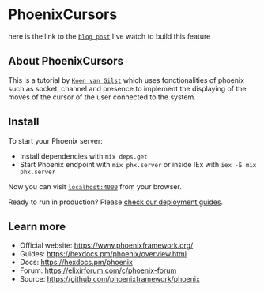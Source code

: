 # PhoenixCursors
here is the link to the [`blog post`](https://koenvangilst.nl/blog/phoenix-live-cursors) I've watch to build this feature
## About PhoenixCursors
This is a tutorial by [`Koen van Gilst`](https://koenvangilst.nl) which uses fonctionalities of phoenix such as socket, channel and presence to implement the displaying of the moves of the cursor of the user connected to the system. 
## Install
To start your Phoenix server:

  * Install dependencies with `mix deps.get`
  * Start Phoenix endpoint with `mix phx.server` or inside IEx with `iex -S mix phx.server`

Now you can visit [`localhost:4000`](http://localhost:4000) from your browser.

Ready to run in production? Please [check our deployment guides](https://hexdocs.pm/phoenix/deployment.html).

## Learn more

  * Official website: https://www.phoenixframework.org/
  * Guides: https://hexdocs.pm/phoenix/overview.html
  * Docs: https://hexdocs.pm/phoenix
  * Forum: https://elixirforum.com/c/phoenix-forum
  * Source: https://github.com/phoenixframework/phoenix
